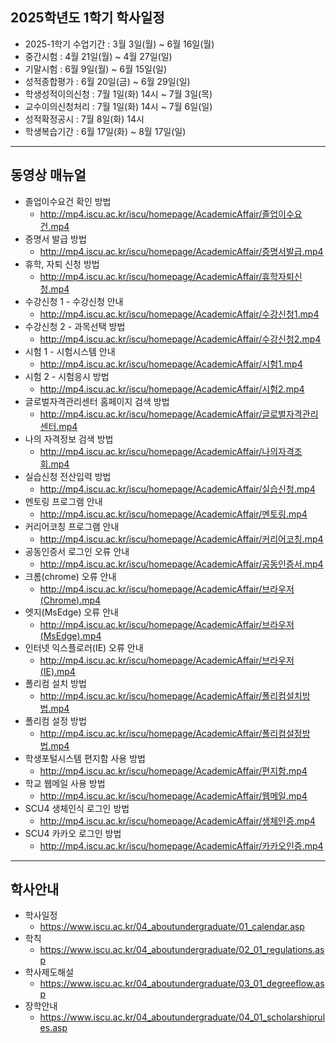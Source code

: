 ## 2025학년도 1학기 학사일정

* 2025-1학기 수업기간 : 3월 3일(월) ~ 6월 16일(월)
* 중간시험 : 4월 21일(월) ~ 4월 27일(일)
* 기말시험 : 6월 9일(월) ~ 6월 15일(일)
* 성적종합평가 : 6월 20일(금) ~ 6월 29일(일)
* 학생성적이의신청 : 7월 1일(화) 14시 ~ 7월 3일(목) 
* 교수이의신청처리 : 7월 1일(화) 14시 ~ 7월 6일(일) 
* 성적확정공시 : 7월 8일(화) 14시
* 학생복습기간 : 6월 17일(화) ~ 8월 17일(일)

---

## 동영상 매뉴얼

* 졸업이수요건 확인 방법
  * http://mp4.iscu.ac.kr/iscu/homepage/AcademicAffair/졸업이수요건.mp4
* 증명서 발급 방법
  * http://mp4.iscu.ac.kr/iscu/homepage/AcademicAffair/증명서발급.mp4
* 휴학, 자퇴 신청 방법
  * http://mp4.iscu.ac.kr/iscu/homepage/AcademicAffair/휴학자퇴신청.mp4
* 수강신청 1 - 수강신청 안내
  * http://mp4.iscu.ac.kr/iscu/homepage/AcademicAffair/수강신청1.mp4
* 수강신청 2 - 과목선택 방법
  * http://mp4.iscu.ac.kr/iscu/homepage/AcademicAffair/수강신청2.mp4
* 시험 1 - 시험시스템 안내
  * http://mp4.iscu.ac.kr/iscu/homepage/AcademicAffair/시험1.mp4
* 시험 2 - 시험응시 방법
  * http://mp4.iscu.ac.kr/iscu/homepage/AcademicAffair/시험2.mp4
* 글로벌자격관리센터 홈페이지 검색 방법
  * http://mp4.iscu.ac.kr/iscu/homepage/AcademicAffair/글로벌자격관리센터.mp4
* 나의 자격정보 검색 방법
  * http://mp4.iscu.ac.kr/iscu/homepage/AcademicAffair/나의자격조회.mp4
* 실습신청 전산입력 방법
  * http://mp4.iscu.ac.kr/iscu/homepage/AcademicAffair/실습신청.mp4
* 멘토링 프로그램 안내
  * http://mp4.iscu.ac.kr/iscu/homepage/AcademicAffair/멘토링.mp4
* 커리어코칭 프로그램 안내
  * http://mp4.iscu.ac.kr/iscu/homepage/AcademicAffair/커리어코칭.mp4
* 공동인증서 로그인 오류 안내
  * http://mp4.iscu.ac.kr/iscu/homepage/AcademicAffair/공동인증서.mp4
* 크롬(chrome) 오류 안내
  * http://mp4.iscu.ac.kr/iscu/homepage/AcademicAffair/브라우저(Chrome).mp4
* 엣지(MsEdge) 오류 안내 
  * http://mp4.iscu.ac.kr/iscu/homepage/AcademicAffair/브라우저(MsEdge).mp4
* 인터넷 익스플로러(IE) 오류 안내 
  * http://mp4.iscu.ac.kr/iscu/homepage/AcademicAffair/브라우저(IE).mp4
* 폴리컴 설치 방법
  * http://mp4.iscu.ac.kr/iscu/homepage/AcademicAffair/폴리컴설치방법.mp4
* 폴리컴 설정 방법
  * http://mp4.iscu.ac.kr/iscu/homepage/AcademicAffair/폴리컴설정방법.mp4
* 학생포털시스템 편지함 사용 방법
  * http://mp4.iscu.ac.kr/iscu/homepage/AcademicAffair/편지함.mp4
* 학교 웹메일 사용 방법 
  * http://mp4.iscu.ac.kr/iscu/homepage/AcademicAffair/웹메일.mp4
* SCU4 생체인식 로그인 방법
  * http://mp4.iscu.ac.kr/iscu/homepage/AcademicAffair/생체인증.mp4
* SCU4 카카오 로그인 방법 
  * http://mp4.iscu.ac.kr/iscu/homepage/AcademicAffair/카카오인증.mp4

---

## 학사안내

* 학사일정
  * https://www.iscu.ac.kr/04_aboutundergraduate/01_calendar.asp
* 학칙
  * https://www.iscu.ac.kr/04_aboutundergraduate/02_01_regulations.asp
* 학사제도해설
  * https://www.iscu.ac.kr/04_aboutundergraduate/03_01_degreeflow.asp
* 장학안내
  * https://www.iscu.ac.kr/04_aboutundergraduate/04_01_scholarshiprules.asp
